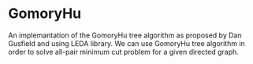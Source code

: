 # GomoryHu

An implemantation of the GomoryHu tree algorithm as proposed by Dan Gusfield and using LEDA library. We can use GomoryHu tree algorithm in order to solve all-pair minimum cut problem for a given directed graph. 
